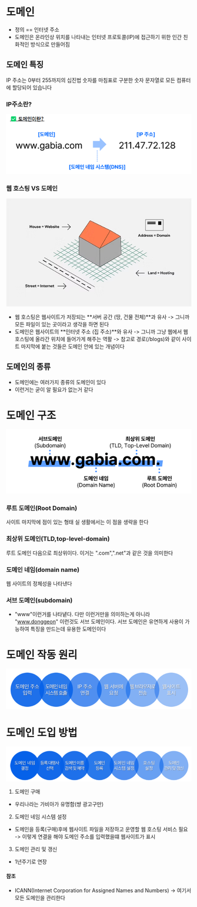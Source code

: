 # 도메인
- 정의 == 인터넷 주소
- 도메인은 온라인상 위치를 나타내는 인터넷 프로토콜(IP)에 접근하기 위한 인간 친화적인 방식으로 만들어짐
## 도메인 특징
IP 주소는 0부터 255까지의 십진법 숫자를 마침표로 구분한 숫자 문자열로 모든 컴퓨터에 할당되어 있습니다
### IP주소란?
![alt text](image-3.png)
### 웹 호스팅 VS 도메인
![alt text](image-2.png)
- 웹 호스팅은 웹사이트가 저장되는 **서버 공간 (땅, 건물 전체)**과 유사
-> 그니까 모든 파일이 있는 곳이라고 생각을 하면 된다
- 도메인은 웹사이트의 **인터넷 주소 (집 주소)**와 유사
-> 그니까 그냥 웹에서 웹 호스팅에 올라간 위치에 들어가게 해주는 역활
-> 참고로 경로(/blogs)와 같이 사이트 마지막에 붙는 것들은 도메인 안에 있는 개념이다
## 도메인의 종류
- 도메인에는 여러가지 종류의 도메인이 있다
- 이런거는 굳이 알 필요가 없는거 같다
# 도메인 구조
![alt text](image-4.png)
### 루트 도메인(Root Domain)
사이트 마지막에 점이 있는 형태 실 생활에서는 이 점을 생략을 한다
### 최상위 도메인(TLD,top-level-domain)
루트 도메인 다음으로 최상위이다. 이거는 ".com",".net"과 같은 것을 의미한다
### 도메인 네임(domain name)
웹 사이트의 정체성을 나타낸다
### 서브 도메인(subdomain)
- "www"이런거를 나타냍다. 다만 이런거만을 의미하는게 아니라 "www.donggeon" 이런것도 서브 도메인이다. 서브 도메인은 유연하게 사용이 가능하여 특징을 만드는데 유용한 도메인이다
# 도메인 작동 원리
![alt text](image-5.png)
# 도메인 도입 방법
![alt text](image-6.png)
1. 도메인 구매
- 우리나라는 가비아가 유명함(썅 광고구만)
2. 도메인 네임 시스템 설정
- 도메인을 등록(구매)후에 웹사이트 파일을 저장하고 운영할 웹 호스팅 서비스 필요
-> 이렇게 연결을 해야 도메인 주소를 입력했을떄 웹사이트가 표시
3. 도메인 관리 및 갱신
- 1년주기로 연장
#### 참조
- ICANN(Internet Corporation for Assigned Names and Numbers)
-> 여기서 모든 도메인을 관리한다